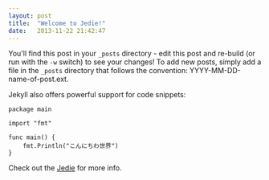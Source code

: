 ```yaml
---
layout: post
title:  "Welcome to Jedie!"
date:   2013-11-22 21:42:47
---
```


You'll find this post in your `_posts` directory - edit this post and re-build (or run with the `-w` switch) to see your changes!
To add new posts, simply add a file in the `_posts` directory that follows the convention: YYYY-MM-DD-name-of-post.ext.

Jekyll also offers powerful support for code snippets:

    package main
    
    import "fmt"
    
    func main() {
	    fmt.Println("こんにちわ世界")
    }

Check out the [Jedie][jedie-gh] for more info.

[jedie-gh]: https://github.com/mattn/jedie

